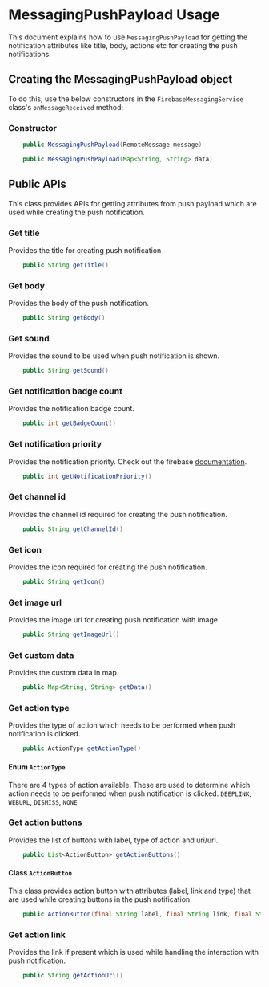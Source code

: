 #  MessagingPushPayload Usage
This document explains how to use `MessagingPushPayload` for getting the notification attributes like title, body, actions etc for creating the push notifications.

## Creating the MessagingPushPayload object
To do this, use the below constructors in the `FirebaseMessagingService` class's `onMessageReceived` method:

### Constructor

```java
    public MessagingPushPayload(RemoteMessage message)
```

```java
    public MessagingPushPayload(Map<String, String> data)
```

## Public APIs
This class provides APIs for getting attributes from push payload which are used while creating the push notification.

### Get title
Provides the title for creating push notification
```java
    public String getTitle()
```

### Get body
Provides the body of the push notification.
```java
    public String getBody()
```

### Get sound
Provides the sound to be used when push notification is shown.
```java
    public String getSound()
```

### Get notification badge count
Provides the notification badge count.
```java
    public int getBadgeCount()
```

### Get notification priority
Provides the notification priority. Check out the firebase [documentation](https://firebase.google.com/docs/reference/fcm/rest/v1/projects.messages#notificationpriority).
```java
    public int getNotificationPriority()
```

### Get channel id
Provides the channel id required for creating the push notification.
```java
    public String getChannelId()
```

### Get icon
Provides the icon required for creating the push notification.
```java
    public String getIcon()
```

### Get image url
Provides the image url for creating push notification with image.
```java
    public String getImageUrl()
```

### Get custom data 
Provides the custom data in map.
```java
    public Map<String, String> getData()
```

### Get action type
Provides the type of action which needs to be performed when push notification is clicked.
```java
    public ActionType getActionType()
```
#### Enum `ActionType`
There are 4 types of action available. These are used to determine which action needs to be performed when push notification is clicked.
`DEEPLINK`, `WEBURL`, `DISMISS`, `NONE`

### Get action buttons
Provides the list of buttons with label, type of action and uri/url.
```java
    public List<ActionButton> getActionButtons()
```
#### Class `ActionButton`
This class provides action button with attributes (label, link and type) that are used while creating buttons in the push notification.
```java
    public ActionButton(final String label, final String link, final String type)
```

### Get action link
Provides the link if present which is used while handling the interaction with push notification.  
```java
    public String getActionUri()
```